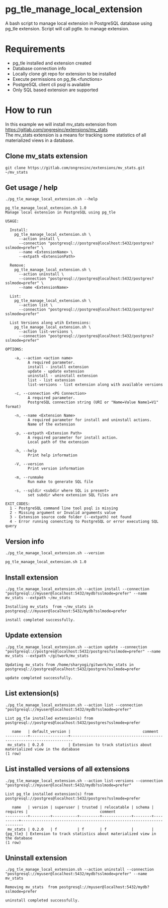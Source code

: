 # pg_tle_manage_local_extension
A bash script to manage local extension in PostgreSQL database using pg_tle extension. Script will call pgtle.<functions> to manage extension.

# Requirements

- pg_tle installed and extension created
- Database connection info
- Locally clone git repo for extension to be installed
- Execute permissions on pg_tle.\<functions\>
- PostgreSQL client cli psql is available
- Only SQL based extension are supported

# How to run

In this example we will install mv_stats extension from https://gitlab.com/ongresinc/extensions/mv_stats  
The mv_stats extension is a means for tracking some statistics of all materialized views in a database.

## Clone mv_stats extension

```
git clone https://gitlab.com/ongresinc/extensions/mv_stats.git ~/mv_stats

```

## Get usage / help

`./pg_tle_manage_local_extension.sh --help`

```
pg_tle_manage_local_extension.sh 1.0
Manage local extension in PostgreSQL using pg_tle

USAGE:

  Install:
    pg_tle_manage_local_extension.sh \
      --action install \
      --connection "postgresql://postgres@localhost:5432/postgres?sslmode=prefer" \
      --name <ExtensionName> \
      --extpath <ExtensionPath>

  Remove:
    pg_tle_manage_local_extension.sh \
      --action uninstall \
      --connection "postgresql://postgres@localhost:5432/postgres?sslmode=prefer" \
      --name <ExtensionName>

  List:
    pg_tle_manage_local_extension.sh \
      --action list \
      --connection "postgresql://postgres@localhost:5432/postgres?sslmode=prefer"

  List Versions along wtih Extensions:
    pg_tle_manage_local_extension.sh \
      --action list-versions \
      --connection "postgresql://postgres@localhost:5432/postgres?sslmode=prefer"

OPTIONS:

    -a, --action <action name>
          A required parameter.
          install - install extension
          update - update extension
          uninstall - uninstall extension
          list - list extension
          list-versions - list extension along with available versions

    -c, --connection <PG Connection>
          A required parameter.
          PostgreSQL connection string (URI or "Name=Value Name1=V1" format)

    -n, --name <Extension Name>
          A required parameter for install and uninstall actions.
          Name of the extension

    -p, --extpath <Extension Path>
          A required parameter for install action.
          Local path of the extension

    -h, --help
          Print help information

    -V, --version
          Print version information

    -m, --runmake
          Run make to generate SQL file 

    -s, --sqldir <subdir where SQL is present>
          set subdir where extension SQL files are

EXIT_CODES:
  1 - PostgreSQL command line tool psql is missing
  2 - Missing argument or Invalid arguments value
  3 - Extension source code folder (--extpath) not found
  4 - Error running conencting to PostgreSQL or error executiong SQL query
```

## Version info

`./pg_tle_manage_local_extension.sh --version`

```
pg_tle_manage_local_extension.sh 1.0
```

## Install extension

`./pg_tle_manage_local_extension.sh --action install --connection "postgresql://myuser@localhost:5432/mydb?sslmode=prefer" --name mv_stats --extpath ~/mv_stats`

```
Installing mv_stats  from ~/mv_stats in postgresql://myuser@localhost:5432/mydb?sslmode=prefer

install completed successfully.
```

## Update extension

`./pg_tle_manage_local_extension.sh --action update --connection "postgresql://postgres@localhost:5432/postgres?sslmode=prefer" --name mv_stats --extpath ~/gitwork/mv_stats`

```
Updating mv_stats from /home/sharyogi/gitwork/mv_stats in postgresql://postgres@localhost:5432/postgres?sslmode=prefer

update completed successfully.
```

## List extension(s)

`./pg_tle_manage_local_extension.sh --action list --connection "postgresql://myuser@localhost:5432/mydb?sslmode=prefer"`

```
List pg_tle installed extension(s) from postgresql://postgres@localhost:5432/postgres?sslmode=prefer

   name   | default_version |                                comment                                
----------+-----------------+-----------------------------------------------------------------------
 mv_stats | 0.2.0           | Extension to track statistics about materialized view in the database
(1 row)
```

## List installed versions of all extensions

`./pg_tle_manage_local_extension.sh --action list-versions --connection "postgresql://myuser@localhost:5432/mydb?sslmode=prefer"`


```
List pg_tle installed extension(s) from postgresql://postgres@localhost:5432/postgres?sslmode=prefer

   name   | version | superuser | trusted | relocatable | schema | requires |                                comment                                
----------+---------+-----------+---------+-------------+--------+----------+-----------------------------------------------------------------------
 mv_stats | 0.2.0   | f         | f       | f           |        | {pg_tle} | Extension to track statistics about materialized view in the database
(1 row)
```

## Uninstall extension

`./pg_tle_manage_local_extension.sh --action uninstall --connection "postgresql://myuser@localhost:5432/mydb?sslmode=prefer" --name mv_stats`

```
Removing mv_stats  from postgresql://myuser@localhost:5432/mydb?sslmode=prefer

uninstall completed successfully.
```

